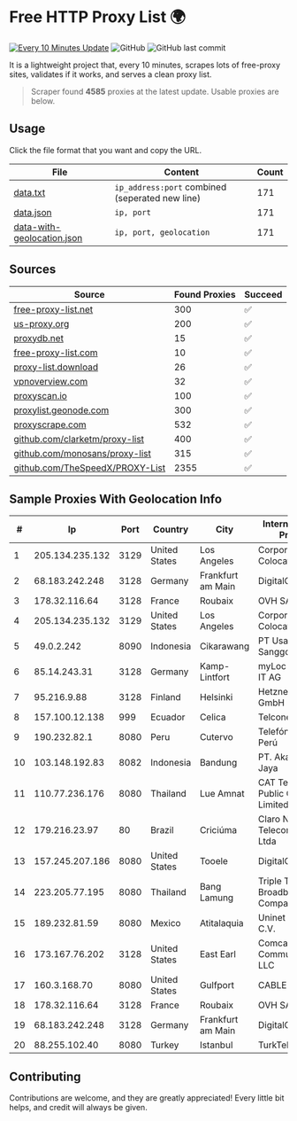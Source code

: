 
# Free HTTP Proxy List 🌍

[![Every 10 Minutes Update](https://github.com/mertguvencli/http-proxy-list/actions/workflows/main.yml/badge.svg?branch=main)](https://github.com/mertguvencli/http-proxy-list/actions/workflows/main.yml)
![GitHub](https://img.shields.io/github/license/mertguvencli/http-proxy-list)
![GitHub last commit](https://img.shields.io/github/last-commit/mertguvencli/http-proxy-list)

It is a lightweight project that, every 10 minutes, scrapes lots of free-proxy sites, validates if it works, and serves a clean proxy list.


> Scraper found **4585** proxies at the latest update. Usable proxies are below.

## Usage

Click the file format that you want and copy the URL.


|File|Content|Count|
|----|-------|-----|
|[data.txt](https://raw.githubusercontent.com/mertguvencli/http-proxy-list/main/proxy-list/data.txt)|`ip_address:port` combined (seperated new line)|171|
|[data.json](https://raw.githubusercontent.com/mertguvencli/http-proxy-list/main/proxy-list/data.json)|`ip, port`|171|
|[data-with-geolocation.json](https://raw.githubusercontent.com/mertguvencli/http-proxy-list/main/proxy-list/data-with-geolocation.json)|`ip, port, geolocation`|171|

## Sources

|Source|Found Proxies|Succeed|
|------|-------------|-------|
|[free-proxy-list.net](https://free-proxy-list.net)|300|✅|
|[us-proxy.org](https://www.us-proxy.org)|200|✅|
|[proxydb.net](http://proxydb.net)|15|✅|
|[free-proxy-list.com](https://free-proxy-list.com/?page=&port=&type%5B%5D=http&type%5B%5D=https&up_time=0&search=Search)|10|✅|
|[proxy-list.download](https://www.proxy-list.download/HTTP)|26|✅|
|[vpnoverview.com](https://vpnoverview.com/privacy/anonymous-browsing/free-proxy-servers)|32|✅|
|[proxyscan.io](https://www.proxyscan.io)|100|✅|
|[proxylist.geonode.com](https://proxylist.geonode.com/api/proxy-list?limit=300&page=1&sort_by=lastChecked&sort_type=desc&protocols=http,https)|300|✅|
|[proxyscrape.com](https://api.proxyscrape.com/v2/?request=displayproxies&protocol=http&timeout=10000&country=all&ssl=all&anonymity=all)|532|✅|
|[github.com/clarketm/proxy-list](https://raw.githubusercontent.com/clarketm/proxy-list/master/proxy-list-raw.txt)|400|✅|
|[github.com/monosans/proxy-list](https://raw.githubusercontent.com/monosans/proxy-list/main/proxies/http.txt)|315|✅|
|[github.com/TheSpeedX/PROXY-List](https://raw.githubusercontent.com/TheSpeedX/PROXY-List/master/http.txt)|2355|✅|


## Sample Proxies With Geolocation Info

|#|Ip|Port|Country|City|Internet Service Provider|
|-|--|----|-------|----|-------------------------|
|1|205.134.235.132|3129|United States|Los Angeles|Corporate Colocation Inc|
|2|68.183.242.248|3128|Germany|Frankfurt am Main|DigitalOcean, LLC|
|3|178.32.116.64|3128|France|Roubaix|OVH SAS|
|4|205.134.235.132|3129|United States|Los Angeles|Corporate Colocation Inc|
|5|49.0.2.242|8090|Indonesia|Cikarawang|PT Usaha Adi Sanggoro|
|6|85.14.243.31|3128|Germany|Kamp-Lintfort|myLoc managed IT AG|
|7|95.216.9.88|3128|Finland|Helsinki|Hetzner Online GmbH|
|8|157.100.12.138|999|Ecuador|Celica|Telconet S.A|
|9|190.232.82.1|8080|Peru|Cutervo|Telefónica del Perú|
|10|103.148.192.83|8082|Indonesia|Bandung|PT. Akashia Thuba Jaya|
|11|110.77.236.176|8080|Thailand|Lue Amnat|CAT Telecom Public Company Limited|
|12|179.216.23.97|80|Brazil|Criciúma|Claro NXT Telecomunicacoes Ltda|
|13|157.245.207.186|8080|United States|Tooele|DigitalOcean, LLC|
|14|223.205.77.195|8080|Thailand|Bang Lamung|Triple T Broadband Public Company Limited|
|15|189.232.81.59|8080|Mexico|Atitalaquia|Uninet S.A. de C.V.|
|16|173.167.76.202|3128|United States|East Earl|Comcast Cable Communications, LLC|
|17|160.3.168.70|8080|United States|Gulfport|CABLE ONE, INC.|
|18|178.32.116.64|3128|France|Roubaix|OVH SAS|
|19|68.183.242.248|3128|Germany|Frankfurt am Main|DigitalOcean, LLC|
|20|88.255.102.40|8080|Turkey|Istanbul|TurkTelekom|



## Contributing

Contributions are welcome, and they are greatly appreciated! Every
little bit helps, and credit will always be given.


